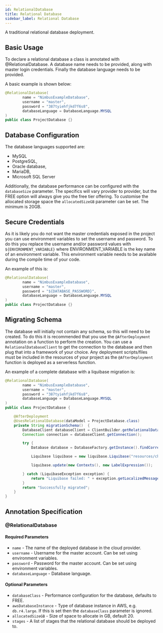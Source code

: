 ```yaml
---
id: RelationalDatabase
title: Relational Database
sidebar_label: Relational Database
---
```


A traditional relational database deployment.

## Basic Usage
To declare a relational database a class is annotated with @RelationalDatabase. A database name needs to be provided, along with master login credentials. Finally the database language needs to be provided. 

A basic example is shown below: 
```java
@RelationalDatabase(
        name = "NimbusExampleDatabase",
        username = "master",
        password = "387tyiehfjkd7f6s8",
        databaseLanguage = DatabaseLanguage.MYSQL
)
public class ProjectDatabase {}
```

## Database Configuration
The database languages supported are:
* MySQL
* PostgreSQL,
* Oracle database,
* MariaDB,
* Microsoft SQL Server

Additionally, the database performance can be configured with the `databaseSize` parameter. The specifics will vary provider to provider, but the FREE option will always give you the free tier offering. To customise the allocated storage space the `allocatedSizeGB` parameter can be set. The minimum is 20GB.

## Secure Credentials
As it is likely you do not want the master credentials exposed in the project you can use environment variables to set the username and password. To do this you replace the username and/or password values with `${ENVIRONMENT_VARIABLE}` where ENVIRONMENT_VARIABLE is the key name of an environment variable. This environment variable needs to be available during the compile time of your code. 

An example of this is:
```java
@RelationalDatabase(
        name = "NimbusExampleDatabase",
        username = "master",
        password = "${DATABASE_PASSWORD}",
        databaseLanguage = DatabaseLanguage.MYSQL
)
public class ProjectDatabase {}
```

## Migrating Schema
The database will initially not contain any schema, so this will need to be created. To do this it is recommended that you use the `@AfterDeployment` annotation on a function to perform the creation. You can use a `RelationalDatabaseClient` to get the connection to the database and then plug that into a framework of your choice. Any deployment scripts/files must be included in the resources of your project as the `@AfterDeployment` function is deployed as a serverless function. 

An example of a complete database with a liquibase migration is:
```java
@RelationalDatabase(
        name = "NimbusExampleDatabase",
        username = "master",
        password = "387tyiehfjkd7f6s8",
        databaseLanguage = DatabaseLanguage.MYSQL
)
public class ProjectDatabase {

    @AfterDeployment
    @UsesRelationalDatabase(dataModel = ProjectDatabase.class)
    private String migrationSchema()  {
        DatabaseClient databaseClient = ClientBuilder.getRelationalDatabase(ProjectDatabase.class);
        Connection connection = databaseClient.getConnection();

        try {
            Database database = DatabaseFactory.getInstance().findCorrectDatabaseImplementation(new JdbcConnection(connection));

            Liquibase liquibase = new liquibase.Liquibase("resources/changelog.xml", new ClassLoaderResourceAccessor(), database);

            liquibase.update(new Contexts(), new LabelExpression());

        } catch (LiquibaseException exception) {
            return "Liquibase failed: " + exception.getLocalizedMessage();
        }
        return "Successfully migrated";
    }
}
```

## Annotation Specification
### @RelationalDatabase
#### Required Parameters
* `name` - The name of the deployed database in the cloud provider.
* `username` - Username for the master account. Can be set using environment variables.
* `password` - Password for the master account. Can be set using environment variables.
* `databaseLanguage` - Database language.

#### Optional Parameters
* `databaseClass` - Performance configuration for the database, defaults to FREE.
* `awsDatabaseInstance` - Type of database instance in AWS, e.g. `db.r4.large`. If this is set then the `databaseClass` parameter is ignored. 
* `allocatedSizeGB` - Size of space to allocate in GB, default 20.
* `stages` - A list of stages that the relational database should be deployed to. 
